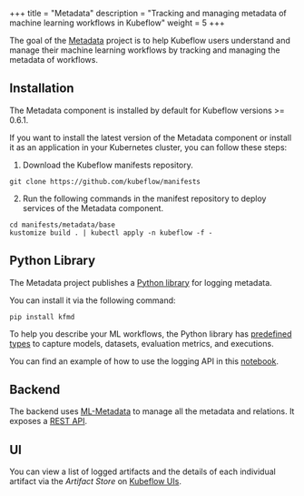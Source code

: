 +++
title = "Metadata"
description = "Tracking and managing metadata of machine learning workflows in Kubeflow"
weight = 5
+++

The goal of the [Metadata](https://github.com/kubeflow/metadata) project is to help Kubeflow users understand and manage their machine learning workflows by tracking and managing the metadata of workflows.

## Installation

The Metadata component is installed by default for Kubeflow versions >= 0.6.1.

If you want to install the latest version of the Metadata component or install it as an application in your Kubernetes cluster, you can follow these steps:

1. Download the Kubeflow manifests repository.
```
git clone https://github.com/kubeflow/manifests
```

2. Run the following commands in the manifest repository to deploy services of the Metadata component.
```
cd manifests/metadata/base
kustomize build . | kubectl apply -n kubeflow -f -
```

## Python Library

The Metadata project publishes a [Python library](https://github.com/kubeflow/metadata/tree/master/sdk/python#python-client) for logging metadata.

You can install it via the following command:
```
pip install kfmd
```

To help you describe your ML workflows, the Python library has [predefined types](https://github.com/kubeflow/metadata/tree/master/schema) to capture models, datasets, evaluation metrics, and executions.

You can find an example of how to use the logging API in this [notebook](https://github.com/kubeflow/metadata/blob/master/sdk/python/demo.ipynb).

## Backend

The backend uses [ML-Metadata](https://github.com/google/ml-metadata/blob/master/g3doc/get_started.md) to manage all the metadata and relations. It exposes a [REST API](https://github.com/kubeflow/metadata/blob/master/api/service.swagger.json).

## UI

You can view a list of logged artifacts and the details of each individual artifact via the _Artifact Store_ on [Kubeflow UIs](https://www.kubeflow.org/docs/other-guides/accessing-uis/).

